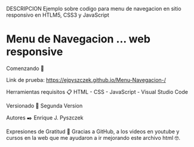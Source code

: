 DESCRIPCION
Ejemplo sobre codigo para menu de navegacion en sitio responsivo en HTLM5, CSS3 y JavaScript

# Menu de Navegacion ... web responsive

Comenzando 🚀

Link de prueba: https://ejpyszczek.github.io/Menu-Navegacion-/

Herramientas requisitos 📋 HTML - CSS - JavaScript - Visual Studio Code

Versionado 📌 Segunda Version

Autores ✒️ Enrique J. Pyszczek

Expresiones de Gratitud 🎁 Gracias a GitHub, a los videos en youtube y cursos en la web que me ayudaron a ir mejorando este archivo html 🤓.




